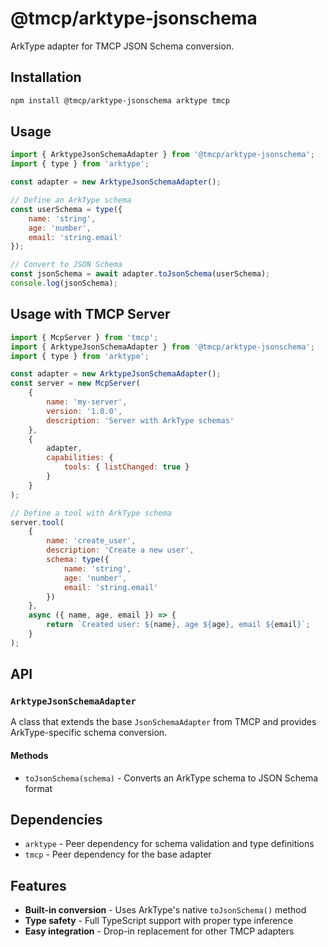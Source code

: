 # @tmcp/arktype-jsonschema

ArkType adapter for TMCP JSON Schema conversion.

## Installation

```bash
npm install @tmcp/arktype-jsonschema arktype tmcp
```

## Usage

```javascript
import { ArktypeJsonSchemaAdapter } from '@tmcp/arktype-jsonschema';
import { type } from 'arktype';

const adapter = new ArktypeJsonSchemaAdapter();

// Define an ArkType schema
const userSchema = type({
	name: 'string',
	age: 'number',
	email: 'string.email'
});

// Convert to JSON Schema
const jsonSchema = await adapter.toJsonSchema(userSchema);
console.log(jsonSchema);
```

## Usage with TMCP Server

```javascript
import { McpServer } from 'tmcp';
import { ArktypeJsonSchemaAdapter } from '@tmcp/arktype-jsonschema';
import { type } from 'arktype';

const adapter = new ArktypeJsonSchemaAdapter();
const server = new McpServer(
	{
		name: 'my-server',
		version: '1.0.0',
		description: 'Server with ArkType schemas'
	},
	{
		adapter,
		capabilities: {
			tools: { listChanged: true }
		}
	}
);

// Define a tool with ArkType schema
server.tool(
	{
		name: 'create_user',
		description: 'Create a new user',
		schema: type({
			name: 'string',
			age: 'number',
			email: 'string.email'
		})
	},
	async ({ name, age, email }) => {
		return `Created user: ${name}, age ${age}, email ${email}`;
	}
);
```

## API

### `ArktypeJsonSchemaAdapter`

A class that extends the base `JsonSchemaAdapter` from TMCP and provides ArkType-specific schema conversion.

#### Methods

- `toJsonSchema(schema)` - Converts an ArkType schema to JSON Schema format

## Dependencies

- `arktype` - Peer dependency for schema validation and type definitions
- `tmcp` - Peer dependency for the base adapter

## Features

- **Built-in conversion** - Uses ArkType's native `toJsonSchema()` method
- **Type safety** - Full TypeScript support with proper type inference
- **Easy integration** - Drop-in replacement for other TMCP adapters